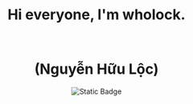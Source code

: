 <h1 align="center">Hi everyone, I'm wholock.</h1>
<br>
<h1 align="center">(Nguyễn Hữu Lộc)</h1>
<div align="center">
<img alt="Static Badge" src="https://img.shields.io/badge/.Net%20Dev-purple">
<br>


<!--
**wholock2210/wholock2210** is a ✨ _special_ ✨ repository because its `README.md` (this file) appears on your GitHub profile.

Here are some ideas to get you started:

- 🔭 I’m currently working on ...
- 🌱 I’m currently learning ...
- 👯 I’m looking to collaborate on ...
- 🤔 I’m looking for help with ...
- 💬 Ask me about ...
- 📫 How to reach me: ...
- 😄 Pronouns: ...
- ⚡ Fun fact: ...
-->
